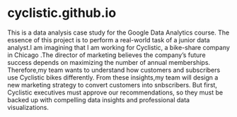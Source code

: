 # cyclistic.github.io
This is a data analysis case study for the Google Data Analytics course. The essence of this project is to perform a real-world task of a junior data analyst.I am imagining that I am working for Cyclistic, a bike-share company in Chicago .The director of marketing believes the company’s future success depends on maximizing the number of annual memberships. Therefore,my team wants to understand how customers and subscribers use Cyclistic bikes differently. From these insights,my team will design a new marketing strategy to convert customers into snbscribers. But first, Cyclistic executives must approve our recommendations, so they must be backed up with compelling data insights and professional data visualizations.

